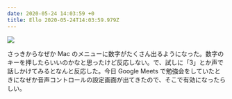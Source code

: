 ```yaml
---
date: 2020-05-24 14:03:59 +0
title: Ello 2020-05-24T14:03:59.979Z
---
```

![](https://assets3.ello.co/uploads/asset/attachment/11381086/ello-optimized-1d4d0e3e.jpg)

さっきからなぜか Mac のメニューに数字がたくさん出るようになった。数字のキーを押したらいいのかなと思ったけど反応しない。で、試しに「3」とか声で話しかけてみるとなんと反応した。今日 Google Meets で勉強会をしていたときになぜか音声コントロールの設定画面が出てきたので、そこで有効になったらしい。


